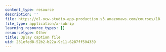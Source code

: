 ```yaml
---
content_type: resource
description: ''
file: https://ol-ocw-studio-app-production.s3.amazonaws.com/courses/18-01sc-single-variable-calculus-fall-2010/231efed852b2b22a9c116287ff504339_TpWQlKHPyJ4.srt
file_type: application/x-subrip
learning_resource_types: []
resourcetype: Other
title: 3play caption file
uid: 231efed8-52b2-b22a-9c11-6287ff504339
---
```

